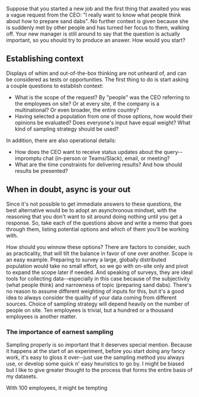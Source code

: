 Suppose that you started a new job and the first thing that awaited you was a vague request from the CEO: "I really want to know what people think about how to prepare sand dabs". No further context is given because she is suddenly met by other people and has turned her focus to them, walking off. Your new manager is still around to say that the question is actually important, so you should try to produce an answer. How would you start?

## Establishing context
Displays of whim and out-of-the-box thinking are not unheard of, and can be considered as tests or opportunities. The first thing to do is start asking a couple questions to establish context:
- What is the scope of the request? By "people" was the CEO referring to the employees on site? Or at every site, if the company is a multinational? Or even broader, the entire country?
- Having selected a population from one of those options, how would their opinions be evaluated? Does everyone's input have equal weight? What kind of sampling strategy should be used?

In addition, there are also operational details:
- How does the CEO want to receive status updates about the query--impromptu chat (in-person or Teams/Slack), email, or meeting?
- What are the time constraints for delivering results? And how should results be presented?

## When in doubt, async is your out
Since it's not possible to get immediate answers to these questions, the best alternative would be to adopt an asynchronous mindset, with the reasoning that you don't want to sit around doing nothing until you get a response. So, take each of the questions above and write a memo that goes through them, listing potential options and which of them you'll be working with. 

How should you winnow these options? There are factors to consider, such as practicality, that will tilt the balance in favor of one over another. Scope is an easy example. Preparing to survey a large, globally distributed population would take no small effort, so we go with on-site only and pivot to expand the scope later if needed. And speaking of surveys, they are ideal tools for collecting data--especially in this case because of the subjectivity (what people think) and narrowness of topic (preparing sand dabs). There's no reason to assume different weighting of inputs for this, but it's a good idea to always consider the quality of your data coming from different sources. Choice of sampling strategy will depend heavily on the number of people on site. Ten employees is trivial, but a hundred or a thousand employees is another matter.

### The importance of earnest sampling
Sampling properly is so important that it deserves special mention. Because it happens at the start of an experiment, before you start doing any fancy work, it's easy to gloss it over--just use the sampling method you always use, or develop some quick n' easy heuristics to go by. I might be biased but I like to give greater thought to the process that forms the entire basis of my datasets.

With 100 employees, it might be tempting